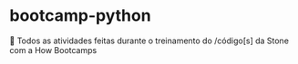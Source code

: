 # bootcamp-python
💚 Todos as atividades feitas durante o treinamento do /código[s] da Stone com a How Bootcamps

